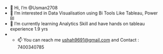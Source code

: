 - 👋 Hi, I’m @Usman2708
- 👀 I’m interested in Data Visualisation using Bi Tools Like Tableau, Power BI
- 🌱 I’m currently learning Analytics Skill and have hands on tableau experience  1.9 yrs 
- - 📫 You can reach me ushah9691@gmail.com and Contact : 7400340785
 




<!---
Usman2708/Usman2708 is a ✨ special ✨ repository because its `README.md` (this file) appears on your GitHub profile.
You can click the Preview link to take a look at your changes.
--->
